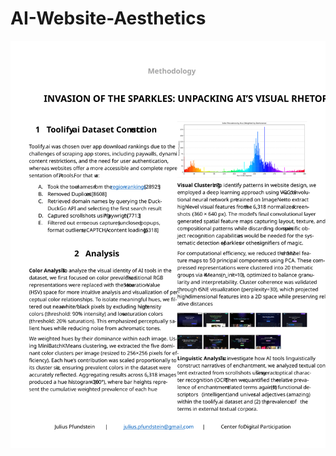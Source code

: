 # AI-Website-Aesthetics

![PDF Preview](https://raw.githubusercontent.com/Pigeon-Effect/AI-Website-Aesthetics/refs/heads/main/resources/2025-03-12%20AI%20Sparkle%20Methodology.svg)
